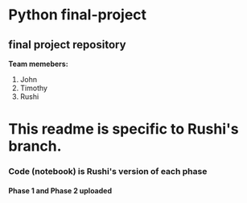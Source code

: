 # Python final-project
## final project repository

**Team memebers:** 
1. John 
2. Timothy 
3. Rushi 


# This readme is specific to Rushi's branch. 

### Code (notebook) is Rushi's version of each phase

#### Phase 1 and Phase 2 uploaded 
